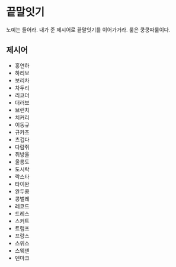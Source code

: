 # 끝말잇기
노예는 들어라. 내가 준 제시어로 끝말잇기를 이어가거라. 
룰은 쿵쿵따룰이다.

## 제시어
- 홍연하
- 하리보
- 보리차 
- 차두리
- 리코더
- 더러브
- 브런치
- 치커리
- 이동규 
- 규카츠
- 츠겁다
- 다람쥐
- 쥐방울 
- 울릉도
- 도시락 
- 락스타
- 타이완
- 완두콩
- 콩벌레
- 레코드
- 드레스
- 스커트
- 트럼프
- 프랑스
- 스위스 
- 스웨덴
- 덴마크 